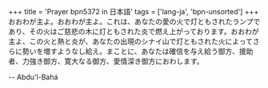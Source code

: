 +++
title = 'Prayer bpn5372 in 日本語'
tags = ['lang-ja', 'bpn-unsorted']
+++
おおわが主よ。おおわが主よ。これは、あなたの愛の火で灯ともされたランプであり、その火はご慈悲の木に灯ともされた炎で燃え上がっております。おおわが主よ、この火と熱と炎が、あなたの出現のシナイ山で灯ともされた火によってさらに勢いを増すようなし給え。まことに、あなたは確信を与え給う御方、援助者、力強き御方、寛大なる御方、愛情深き御方におわします。

-- Abdu'l-Bahá
